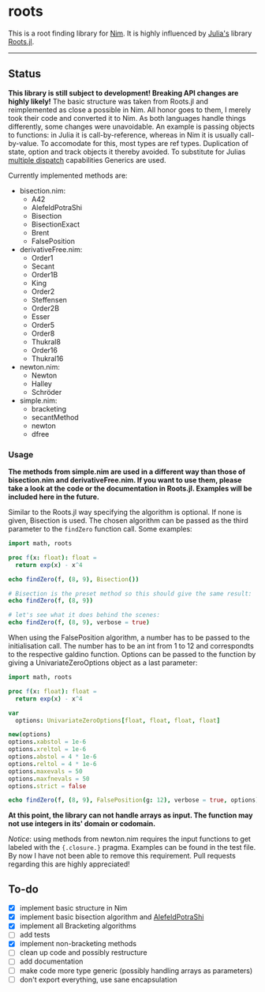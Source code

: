 # roots

This is a root finding library for [Nim](https://nim-lang.org). It is highly influenced by [Julia's](https://julialang.org) library [Roots.jl](https://github.com/JuliaMath/Roots.jl).

-----------------------------------------------------------


## Status

**This library is still subject to development! Breaking API changes are highly likely!**
The basic structure was taken from Roots.jl and reimplemented as close a possible in Nim. All honor goes to them, I merely took their code and converted it to Nim.
As both languages handle things differently, some changes were unavoidable. An example is passing objects to functions: in Julia it is call-by-reference, whereas in Nim it is usually call-by-value. To accomodate for this, most types are ref types. Duplication of state, option and track objects it thereby avoided. To substitute for Julias [multiple dispatch](https://en.wikipedia.org/wiki/Multiple_dispatch) capabilities Generics are used.

Currently implemented methods are:

- bisection.nim:
	- A42
	- AlefeldPotraShi
	- Bisection
	- BisectionExact
	- Brent
	- FalsePosition
- derivativeFree.nim:
	- Order1
	- Secant
	- Order1B
	- King
	- Order2
	- Steffensen
	- Order2B
	- Esser
	- Order5
	- Order8
	- Thukral8
	- Order16
	- Thukral16
- newton.nim:
	- Newton
	- Halley
	- Schröder
- simple.nim:
	- bracketing
	- secantMethod
	- newton
	- dfree





### Usage

**The methods from simple.nim are used in a different way than those of bisection.nim and derivativeFree.nim. If you want to use them, please take a look at the code or the documentation in Roots.jl. Examples will be included here in the future.**

Similar to the Roots.jl way specifying the algorithm is optional. If none is given, Bisection is used.
The chosen algorithm can be passed as the third parameter to the `findZero` function call.
Some examples:

```nim
import math, roots

proc f(x: float): float =
  return exp(x) - x^4

echo findZero(f, (8, 9), Bisection())

# Bisection is the preset method so this should give the same result:
echo findZero(f, (8, 9))

# let's see what it does behind the scenes:
echo findZero(f, (8, 9), verbose = true)
```

When using the FalsePosition algorithm, a number has to be passed to the initialisation call.
The number has to be an int from 1 to 12 and correspondts to the respective galdino function.
Options can be passed to the function by giving a UnivariateZeroOptions object as a last parameter:

```nim
import math, roots

proc f(x: float): float =
  return exp(x) - x^4

var
  options: UnivariateZeroOptions[float, float, float, float]

new(options)
options.xabstol = 1e-6
options.xreltol = 1e-6
options.abstol = 4 * 1e-6
options.reltol = 4 * 1e-6
options.maxevals = 50
options.maxfnevals = 50
options.strict = false

echo findZero(f, (8, 9), FalsePosition(g: 12), verbose = true, options)
```

**At this point, the library can not handle arrays as input. The function may not use integers in its' domain or codomain.**

*Notice*: using methods from newton.nim requires the input functions to get labeled with the `{.closure.}` pragma. Examples can be found in the test file. By now I have not been able to remove this requirement. Pull requests regarding this are highly appreciated!

## To-do

- [x] implement basic structure in Nim
- [x] implement basic bisection algorithm and [AlefeldPotraShi](https://dx.doi.org/10.1090/s0025-5718-1993-1192965-2)
- [x] implement all Bracketing algorithms
- [ ] add tests
- [x] implement non-bracketing methods
- [ ] clean up code and possibly restructure
- [ ] add documentation
- [ ] make code more type generic (possibly handling arrays as parameters)
- [ ] don't export everything, use sane encapsulation
